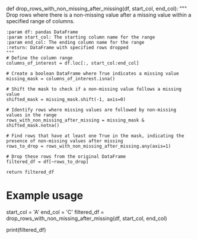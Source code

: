 def drop_rows_with_non_missing_after_missing(df, start_col, end_col):
    """
    Drop rows where there is a non-missing value after a missing value within a specified range of columns.
    
    :param df: pandas DataFrame
    :param start_col: The starting column name for the range
    :param end_col: The ending column name for the range
    :return: DataFrame with specified rows dropped
    """
    # Define the column range
    columns_of_interest = df.loc[:, start_col:end_col]
    
    # Create a boolean DataFrame where True indicates a missing value
    missing_mask = columns_of_interest.isna()
    
    # Shift the mask to check if a non-missing value follows a missing value
    shifted_mask = missing_mask.shift(-1, axis=0)
    
    # Identify rows where missing values are followed by non-missing values in the range
    rows_with_non_missing_after_missing = missing_mask & shifted_mask.notna()
    
    # Find rows that have at least one True in the mask, indicating the presence of non-missing values after missing
    rows_to_drop = rows_with_non_missing_after_missing.any(axis=1)
    
    # Drop these rows from the original DataFrame
    filtered_df = df[~rows_to_drop]
    
    return filtered_df

# Example usage
start_col = 'A'
end_col = 'C'
filtered_df = drop_rows_with_non_missing_after_missing(df, start_col, end_col)

print(filtered_df)
